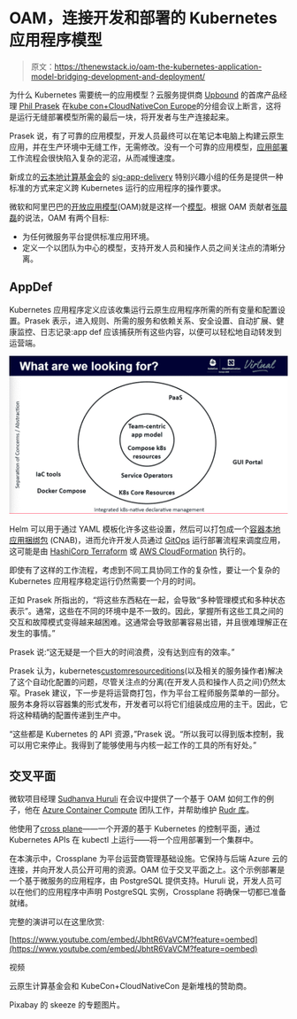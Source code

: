 # OAM，连接开发和部署的 Kubernetes 应用程序模型

> 原文：<https://thenewstack.io/oam-the-kubernetes-application-model-bridging-development-and-deployment/>

为什么 Kubernetes 需要统一的应用模型？云服务提供商 [Upbound](https://upbound.io/) 的首席产品经理 [Phil Prasek](https://www.linkedin.com/in/philprasek2/) 在[kube con+CloudNativeCon Europe](https://events.linuxfoundation.org/kubecon-cloudnativecon-europe/)的分组会议上断言，这将是运行无缝部署模型所需的最后一块，将开发者与生产连接起来。

Prasek 说，有了可靠的应用模型，开发人员最终可以在笔记本电脑上构建云原生应用，并在生产环境中无缝工作，无需修改。没有一个可靠的应用模型，[应用部署](https://thenewstack.io/deployment-strategies/)工作流程会很快陷入复杂的泥沼，从而减慢速度。

新成立的[云本地计算基金会](https://www.cncf.io)的 [sig-app-delivery](https://github.com/cncf/sig-app-delivery) 特别兴趣小组的任务是提供一种标准的方式来定义跨 Kubernetes 运行的应用程序的操作要求。

微软和阿里巴巴的[开放应用模型](https://oam.dev/)(OAM)就是这样一个[模型](https://thenewstack.io/what-does-the-open-application-model-oam-and-rudr-mean-for-kubernetes-developers/)。根据 OAM 贡献者[张晨磊](https://thenewstack.io/open-application-model-build-the-next-generation-of-cloud-native-applications/)的说法，OAM 有两个目标:

*   为任何微服务平台提供标准应用环境。
*   定义一个以团队为中心的模型，支持开发人员和操作人员之间关注点的清晰分离。

## AppDef

Kubernetes 应用程序定义应该收集运行云原生应用程序所需的所有变量和配置设置。Prasek 表示，进入规则、所需的服务和依赖关系、安全设置、自动扩展、健康监控、日志记录:app def 应该捕获所有这些内容，以便可以轻松地自动转发到运营端。

[![](img/2f8da30a084bb3b9d51309d7613f848d.png)](https://cdn.thenewstack.io/media/2020/08/64220200-services_provisioning.png)

Helm 可以用于通过 YAML 模板化许多这些设置，然后可以打包成一个[容器本地应用捆绑包](https://thenewstack.io/what-is-cnab-and-why-it-is-important-for-cloud-native-computing/) (CNAB)，进而允许开发人员通过 [GitOps](https://thenewstack.io/gitops-git-push-all-the-things/) 运行部署流程来调度应用，这可能是由 [HashiCorp Terraform](https://www.terraform.io/) 或 [AWS CloudFormation](https://aws.amazon.com/blogs/aws/cloudformation-create-your-aws-stack-from-a-recipe/) 执行的。

即使有了这样的工作流程，考虑到不同工具协同工作的复杂性，要让一个复杂的 Kubernetes 应用程序稳定运行仍然需要一个月的时间。

正如 Prasek 所指出的，“将这些东西粘在一起，会导致“多种管理模式和多种状态表示”。通常，这些在不同的环境中是不一致的。因此，掌握所有这些工具之间的交互和故障模式变得越来越困难。这通常会导致部署容易出错，并且很难理解正在发生的事情。”

Prasek 说:“这无疑是一个巨大的时间浪费，没有达到应有的效率。”

Prasek 认为，kubernetes[customresourceditions](https://kubernetes.io/docs/tasks/extend-kubernetes/custom-resources/custom-resource-definitions/)(以及相关的服务操作者)解决了这个自动化配置的问题，尽管关注点的分离(在开发人员和操作人员之间)仍然太窄。Prasek 建议，下一步是将运营商打包，作为平台工程师服务菜单的一部分。服务本身将以容器集的形式发布，开发者可以将它们组装成应用的主干。因此，它将这种精确的配置传递到生产中。

“这些都是 Kubernetes 的 API 资源，”Prasek 说。“所以我可以得到版本控制，我可以用它来停止。我得到了能够使用与内核一起工作的工具的所有好处。”

## 交叉平面

微软项目经理 [Sudhanva Huruli](https://www.linkedin.com/in/sudhanva-huruli-8705025a/) 在会议中提供了一个基于 OAM 如何工作的例子，他在 [Azure Container Compute](https://azure.microsoft.com/en-us/product-categories/containers/) 团队工作，并帮助维护 [Rudr 库](https://thenewstack.io/tutorial-deploy-microservices-on-kubernetes-through-rudr/)。

他使用了[cross plane](https://crossplane.io/docs/v0.12/)——一个开源的基于 Kubernetes 的控制平面，通过 Kubernetes APIs 在 kubectl 上运行——将一个应用部署到一个集群中。

在本演示中，Crossplane 为平台运营商管理基础设施。它保持与后端 Azure 云的连接，并向开发人员公开可用的资源。OAM 位于交叉平面之上。这个示例部署是一个基于微服务的应用程序，由 PostgreSQL 提供支持。Huruli 说，开发人员可以在他们的应用程序中声明 PostgreSQL 实例，Crossplane 将确保一切都已准备就绪。

完整的演讲可以在这里欣赏:

[https://www.youtube.com/embed/JbhtR6VaVCM?feature=oembed](https://www.youtube.com/embed/JbhtR6VaVCM?feature=oembed)

视频

云原生计算基金会和 KubeCon+CloudNativeCon 是新堆栈的赞助商。

Pixabay 的 skeeze 的专题图片。

<svg xmlns:xlink="http://www.w3.org/1999/xlink" viewBox="0 0 68 31" version="1.1"><title>Group</title> <desc>Created with Sketch.</desc></svg>
